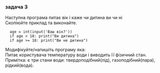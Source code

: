 ### задача 3

Наступна програма питає вік і каже чи дитина ви чи ні  
Скопіюйте приклад та виконайте.  
```
  age = int(input('Ваш вік?'))
  if age < 18: print("Ви дитина") 
  if age >= 18: print("Ви не дитина") 
```

Модифікуйте/напишіть програму яка:  
Питає користувача температуру води і виводить її фізичний стан.
Примітка: є три стани води: твердоподібний(лід), газоподібний(пара), рідкий(вода).
